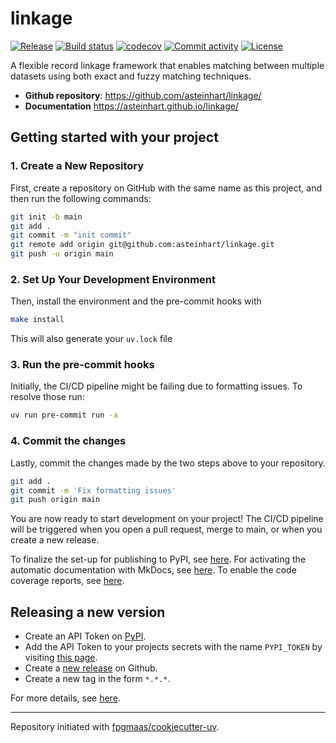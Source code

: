 # linkage

[![Release](https://img.shields.io/github/v/release/asteinhart/linkage)](https://img.shields.io/github/v/release/asteinhart/linkage)
[![Build status](https://img.shields.io/github/actions/workflow/status/asteinhart/linkage/main.yml?branch=main)](https://github.com/asteinhart/linkage/actions/workflows/main.yml?query=branch%3Amain)
[![codecov](https://codecov.io/gh/asteinhart/linkage/branch/main/graph/badge.svg)](https://codecov.io/gh/asteinhart/linkage)
[![Commit activity](https://img.shields.io/github/commit-activity/m/asteinhart/linkage)](https://img.shields.io/github/commit-activity/m/asteinhart/linkage)
[![License](https://img.shields.io/github/license/asteinhart/linkage)](https://img.shields.io/github/license/asteinhart/linkage)

A flexible record linkage framework that enables matching between multiple datasets using both exact and fuzzy matching techniques.

- **Github repository**: <https://github.com/asteinhart/linkage/>
- **Documentation** <https://asteinhart.github.io/linkage/>

## Getting started with your project

### 1. Create a New Repository

First, create a repository on GitHub with the same name as this project, and then run the following commands:

```bash
git init -b main
git add .
git commit -m "init commit"
git remote add origin git@github.com:asteinhart/linkage.git
git push -u origin main
```

### 2. Set Up Your Development Environment

Then, install the environment and the pre-commit hooks with

```bash
make install
```

This will also generate your `uv.lock` file

### 3. Run the pre-commit hooks

Initially, the CI/CD pipeline might be failing due to formatting issues. To resolve those run:

```bash
uv run pre-commit run -a
```

### 4. Commit the changes

Lastly, commit the changes made by the two steps above to your repository.

```bash
git add .
git commit -m 'Fix formatting issues'
git push origin main
```

You are now ready to start development on your project!
The CI/CD pipeline will be triggered when you open a pull request, merge to main, or when you create a new release.

To finalize the set-up for publishing to PyPI, see [here](https://fpgmaas.github.io/cookiecutter-uv/features/publishing/#set-up-for-pypi).
For activating the automatic documentation with MkDocs, see [here](https://fpgmaas.github.io/cookiecutter-uv/features/mkdocs/#enabling-the-documentation-on-github).
To enable the code coverage reports, see [here](https://fpgmaas.github.io/cookiecutter-uv/features/codecov/).

## Releasing a new version

- Create an API Token on [PyPI](https://pypi.org/).
- Add the API Token to your projects secrets with the name `PYPI_TOKEN` by visiting [this page](https://github.com/asteinhart/linkage/settings/secrets/actions/new).
- Create a [new release](https://github.com/asteinhart/linkage/releases/new) on Github.
- Create a new tag in the form `*.*.*`.

For more details, see [here](https://fpgmaas.github.io/cookiecutter-uv/features/cicd/#how-to-trigger-a-release).

---

Repository initiated with [fpgmaas/cookiecutter-uv](https://github.com/fpgmaas/cookiecutter-uv).
